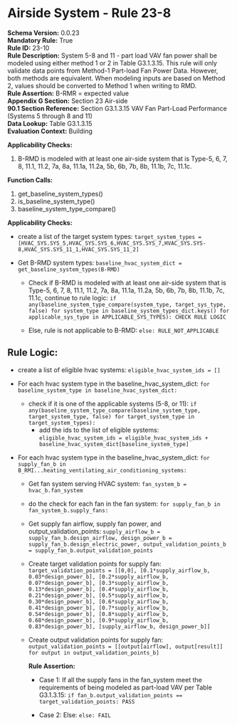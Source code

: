 # Airside System - Rule 23-8  

 **Schema Version:** 0.0.23  
 **Mandatory Rule:** True  
 **Rule ID:** 23-10  
 **Rule Description:** System 5-8 and 11 - part load VAV fan power shall be modeled using either method 1 or 2 in Table G3.1.3.15. This rule will only validate data points from Method-1 Part-load Fan Power Data. However, both methods are equivalent. When modeling inputs are based on Method 2, values should be converted to Method 1 when writing to RMD.    
 **Rule Assertion:** B-RMR = expected value  
 **Appendix G Section:** Section 23 Air-side  
 **90.1 Section Reference:** Section G3.1.3.15 VAV Fan Part-Load Performance (Systems 5 through 8 and 11)  
 **Data Lookup:** Table G3.1.3.15  
 **Evaluation Context:** Building  

 **Applicability Checks:**  

 1. B-RMD is modeled with at least one air-side system that is Type-5, 6, 7, 8, 11.1, 11.2, 7a, 8a, 11.1a, 11.2a, 5b, 6b, 7b, 8b, 11.1b, 7c, 11.1c.  

 **Function Calls:**  

 1. get_baseline_system_types()  
 2. is_baseline_system_type()
 3. baseline_system_type_compare()

 **Applicability Checks:**  
 - create a list of the target system types: `target_system_types = [HVAC_SYS.SYS_5,HVAC_SYS.SYS_6,HVAC_SYS.SYS_7,HVAC_SYS.SYS-8,HVAC_SYS.SYS_11_1,HVAC_SYS.SYS_11_2]`
 - Get B-RMD system types: `baseline_hvac_system_dict = get_baseline_system_types(B-RMD)`

   - Check if B-RMD is modeled with at least one air-side system that is Type-5, 6, 7, 8, 11.1, 11.2, 7a, 8a, 11.1a, 11.2a, 5b, 6b, 7b, 8b, 11.1b, 7c, 11.1c, continue to rule logic: `if any(baseline_system_type_compare(system_type, target_sys_type, false) for system_type in baseline_system_types_dict.keys() for applicable_sys_type in APPLICABLE_SYS_TYPES): CHECK RULE LOGIC`

   - Else, rule is not applicable to B-RMD: `else: RULE_NOT_APPLICABLE`

 ## Rule Logic:  
 - create a list of eligible hvac systems: `eligible_hvac_system_ids = []`

- For each hvac system type in the baseline_hvac_system_dict: `for baseline_system_type in baseline_hvac_system_dict:`

  - check if it is one of the applicable systems (5-8, or 11): `if any(baseline_system_type_compare(baseline_system_type, target_system_type, false) for target_system_type in target_system_types):`
    - add the ids to the list of eligible systems: `eligible_hvac_system_ids = eligible_hvac_system_ids + baseline_hvac_system_dict[baseline_system_type]`    

 - For each hvac system type in the baseline_hvac_system_dict: `for supply_fan_b in B_RMI...heating_ventilating_air_conditioning_systems:`

   - Get fan system serving HVAC system: `fan_system_b = hvac_b.fan_system`

   - do the check for each fan in the fan system: `for supply_fan_b in fan_system_b.supply_fans:`

   - Get supply fan airflow,  supply fan power, and output_validation_points: `supply_airflow_b = supply_fan_b.design_airflow, design_power_b = supply_fan_b.design_electric_power, output_validation_points_b = supply_fan_b.output_validation_points`

   - Create target validation points for supply fan: `target_validation_points = [[0,0], [0.1*supply_airflow_b, 0.03*design_power_b], [0.2*supply_airflow_b, 0.07*design_power_b], [0.3*supply_airflow_b, 0.13*design_power_b], [0.4*supply_airflow_b, 0.21*design_power_b], [0.5*supply_airflow_b, 0.30*design_power_b], [0.6*supply_airflow_b, 0.41*design_power_b], [0.7*supply_airflow_b, 0.54*design_power_b], [0.8*supply_airflow_b, 0.68*design_power_b], [0.9*supply_airflow_b, 0.83*design_power_b], [supply_airflow_b, design_power_b]]`
   
   - Create output validation points for supply fan: `output_validation_points = [[output[airflow], output[result]] for output in output_validation_points_b]` 
    
     **Rule Assertion:**
     - Case 1: If all the supply fans in the fan_system meet the requirements of being modeled as part-load VAV per Table G3.1.3.15: `if fan_b.output_validation_points == target_validation_points: PASS`

     - Case 2: Else: `else: FAIL`